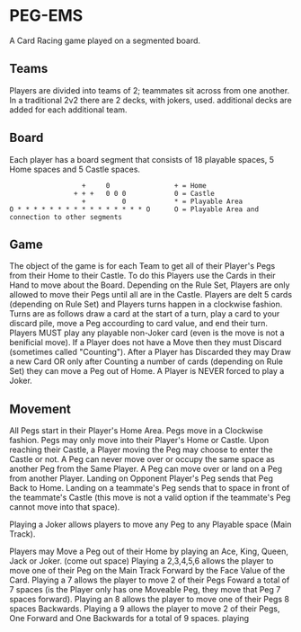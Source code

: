 PEG-EMS
=======

A Card Racing game played on a segmented board.


Teams
-----

Players are divided into teams of 2; teammates sit across from one another. 
In a traditional 2v2 there are 2 decks, with jokers, used. additional decks are added for each additional team.

Board
-----

Each player has a board segment that consists of 18 playable spaces, 5 Home spaces and 5 Castle spaces.


                      +     0                + = Home
                    + + +   0 0 0            0 = Castle
                      +         0            * = Playable Area
    O * * * * * * * * * * * * * * * * O      O = Playable Area and connection to other segments
  
Game
----

The object of the game is for each Team to get all of their Player's Pegs from their Home to their Castle.
To do this Players use the Cards in their Hand to move about the Board.
Depending on the Rule Set, Players are only allowed to move their Pegs until all are in the Castle.
Players are delt 5 cards (depending on Rule Set) and Players turns happen in a clockwise fashion.
Turns are as follows
    draw a card at the start of a turn, 
    play a card to your discard pile,
    move a Peg accourding to card value,
    and end their turn.
Players MUST play any playable non-Joker card (even is the move is not a benificial move).
If a Player does not have a Move then they must Discard (sometimes called "Counting").
After a Player has Discarded they may Draw a new Card OR only after Counting a number of cards (depending on Rule Set) they can move a Peg out of Home.
A Player is NEVER forced to play a Joker.

Movement
--------

All Pegs start in their Player's Home Area. 
Pegs move in a Clockwise fashion. 
Pegs may only move into their Player's Home or Castle.
Upon reaching their Castle, a Player moving the Peg may choose to enter the Castle or not.
A Peg can never move over or occupy the same space as another Peg from the Same Player.
A Peg can move over or land on a Peg from another Player. 
Landing on Opponent Player's Peg sends that Peg Back to Home.
Landing on a teammate's Peg sends that to space in front of the teammate's Castle (this move is not a valid option if the teammate's Peg cannot move into that space).

Playing a Joker allows players to move any Peg to any Playable space (Main Track).

Players may Move a Peg out of their Home by playing an Ace, King, Queen, Jack or Joker. (come out space)
Playing a 2,3,4,5,6 allows the player to move one of their Peg on the Main Track Forward by the Face Value of the Card.
Playing a 7 allows the player to move 2 of their Pegs Foward a total of 7 spaces (is the Player only has one Moveable Peg, they move that Peg 7 spaces forward).
Playing an 8 allows the player to move one of their Pegs 8 spaces Backwards.
Playing a 9 allows the player to move 2 of their Pegs, One Forward and One Backwards for a total of 9 spaces.
playing
